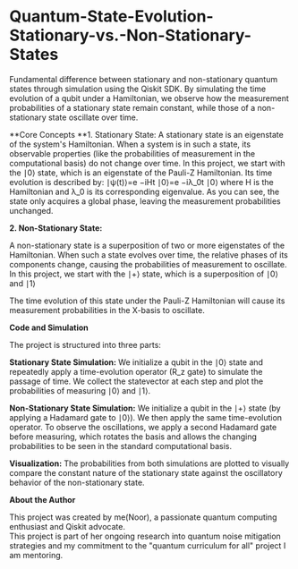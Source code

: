 # Quantum-State-Evolution-Stationary-vs.-Non-Stationary-States
Fundamental difference between stationary and non-stationary quantum states through simulation using the Qiskit SDK. By simulating the time evolution of a qubit under a Hamiltonian, we observe how the measurement probabilities of a stationary state remain constant, while those of a non-stationary state oscillate over time.  

**Core Concepts
**1. Stationary State:
A stationary state is an eigenstate of the system's Hamiltonian. When a system is in such a state, its observable properties (like the probabilities of measurement in the computational basis) do not change over time.
In this project, we start with the ∣0⟩ state, which is an eigenstate of the Pauli-Z Hamiltonian. Its time evolution is described by:
∣ψ(t)⟩=e 
−iHt
 ∣0⟩=e 
−iλ_0t
 ∣0⟩
where H is the Hamiltonian and λ_0 is its corresponding eigenvalue. As you can see, the state only acquires a global phase, leaving the measurement probabilities unchanged.

**2. Non-Stationary State:**

A non-stationary state is a superposition of two or more eigenstates of the Hamiltonian. When such a state evolves over time, the relative phases of its components change, causing the probabilities of measurement to oscillate.
In this project, we start with the ∣+⟩ state, which is a superposition of ∣0⟩ and ∣1⟩

The time evolution of this state under the Pauli-Z Hamiltonian will cause its measurement probabilities in the X-basis to oscillate.

**Code and Simulation**

The project is structured into three parts:

**Stationary State Simulation:** We initialize a qubit in the ∣0⟩ state and repeatedly apply a time-evolution operator (R_z gate) to simulate the passage of time. We collect the statevector at each step and plot the probabilities of measuring ∣0⟩ and ∣1⟩.

**Non-Stationary State Simulation:** We initialize a qubit in the ∣+⟩ state (by applying a Hadamard gate to ∣0⟩). We then apply the same time-evolution operator. To observe the oscillations, we apply a second Hadamard gate before measuring, which rotates the basis and allows the changing probabilities to be seen in the standard computational basis.

**Visualization:** The probabilities from both simulations are plotted to visually compare the constant nature of the stationary state against the oscillatory behavior of the non-stationary state.

**About the Author**

This project was created by me(Noor), a passionate quantum computing enthusiast and Qiskit advocate.  
This project is part of her ongoing research into quantum noise mitigation strategies and my commitment to the "quantum curriculum for all" project I am mentoring.








